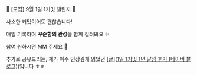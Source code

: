📢 [모집] 9월 1일 1커밋 챌린지 🚀  

사소한 커밋이어도 괜찮습니다!   

매일 기록하며 **꾸준함의 관성**을 함께 길러봐요 ✨  

참여 원하시면 MM 주세요 🙌



추가로 공유드리는,
제가 아주 인상깊게 읽었던 [글]([1일 1커밋 1년 달성 후기 (네이버 블로그)](https://naver.me/5v3ctQ1I))입니다 ㅎㅎ 